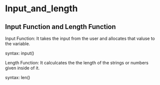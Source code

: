 # Input_and_length
Input Function and Length Function<br>
----------------------------------------------------------

Input Function: It takes the input from the user and allocates that valuse to the variable.<br>

syntax: input()<br>

Length Function: It calculcates the the length of the strings or numbers given inside of it.<br>

syntax: len()<br>
